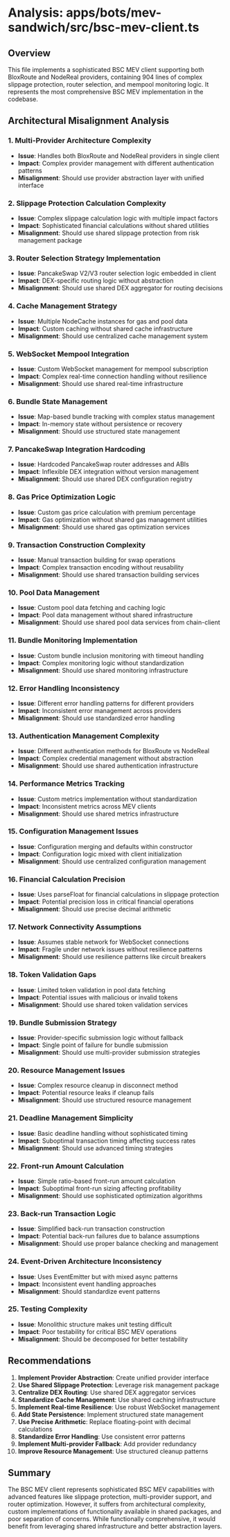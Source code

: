 # Analysis: apps/bots/mev-sandwich/src/bsc-mev-client.ts

## Overview
This file implements a sophisticated BSC MEV client supporting both BloxRoute and NodeReal providers, containing 904 lines of complex slippage protection, router selection, and mempool monitoring logic. It represents the most comprehensive BSC MEV implementation in the codebase.

## Architectural Misalignment Analysis

### 1. **Multi-Provider Architecture Complexity**
- **Issue**: Handles both BloxRoute and NodeReal providers in single client
- **Impact**: Complex provider management with different authentication patterns
- **Misalignment**: Should use provider abstraction layer with unified interface

### 2. **Slippage Protection Calculation Complexity**
- **Issue**: Complex slippage calculation logic with multiple impact factors
- **Impact**: Sophisticated financial calculations without shared utilities
- **Misalignment**: Should use shared slippage protection from risk management package

### 3. **Router Selection Strategy Implementation**
- **Issue**: PancakeSwap V2/V3 router selection logic embedded in client
- **Impact**: DEX-specific routing logic without abstraction
- **Misalignment**: Should use shared DEX aggregator for routing decisions

### 4. **Cache Management Strategy**
- **Issue**: Multiple NodeCache instances for gas and pool data
- **Impact**: Custom caching without shared cache infrastructure
- **Misalignment**: Should use centralized cache management system

### 5. **WebSocket Mempool Integration**
- **Issue**: Custom WebSocket management for mempool subscription
- **Impact**: Complex real-time connection handling without resilience
- **Misalignment**: Should use shared real-time infrastructure

### 6. **Bundle State Management**
- **Issue**: Map-based bundle tracking with complex status management
- **Impact**: In-memory state without persistence or recovery
- **Misalignment**: Should use structured state management

### 7. **PancakeSwap Integration Hardcoding**
- **Issue**: Hardcoded PancakeSwap router addresses and ABIs
- **Impact**: Inflexible DEX integration without version management
- **Misalignment**: Should use shared DEX configuration registry

### 8. **Gas Price Optimization Logic**
- **Issue**: Custom gas price calculation with premium percentage
- **Impact**: Gas optimization without shared gas management utilities
- **Misalignment**: Should use shared gas optimization services

### 9. **Transaction Construction Complexity**
- **Issue**: Manual transaction building for swap operations
- **Impact**: Complex transaction encoding without reusability
- **Misalignment**: Should use shared transaction building services

### 10. **Pool Data Management**
- **Issue**: Custom pool data fetching and caching logic
- **Impact**: Pool data management without shared infrastructure
- **Misalignment**: Should use shared pool data services from chain-client

### 11. **Bundle Monitoring Implementation**
- **Issue**: Custom bundle inclusion monitoring with timeout handling
- **Impact**: Complex monitoring logic without standardization
- **Misalignment**: Should use shared monitoring infrastructure

### 12. **Error Handling Inconsistency**
- **Issue**: Different error handling patterns for different providers
- **Impact**: Inconsistent error management across providers
- **Misalignment**: Should use standardized error handling

### 13. **Authentication Management Complexity**
- **Issue**: Different authentication methods for BloxRoute vs NodeReal
- **Impact**: Complex credential management without abstraction
- **Misalignment**: Should use shared authentication infrastructure

### 14. **Performance Metrics Tracking**
- **Issue**: Custom metrics implementation without standardization
- **Impact**: Inconsistent metrics across MEV clients
- **Misalignment**: Should use shared metrics infrastructure

### 15. **Configuration Management Issues**
- **Issue**: Configuration merging and defaults within constructor
- **Impact**: Configuration logic mixed with client initialization
- **Misalignment**: Should use centralized configuration management

### 16. **Financial Calculation Precision**
- **Issue**: Uses parseFloat for financial calculations in slippage protection
- **Impact**: Potential precision loss in critical financial operations
- **Misalignment**: Should use precise decimal arithmetic

### 17. **Network Connectivity Assumptions**
- **Issue**: Assumes stable network for WebSocket connections
- **Impact**: Fragile under network issues without resilience patterns
- **Misalignment**: Should use resilience patterns like circuit breakers

### 18. **Token Validation Gaps**
- **Issue**: Limited token validation in pool data fetching
- **Impact**: Potential issues with malicious or invalid tokens
- **Misalignment**: Should use shared token validation services

### 19. **Bundle Submission Strategy**
- **Issue**: Provider-specific submission logic without fallback
- **Impact**: Single point of failure for bundle submission
- **Misalignment**: Should use multi-provider submission strategies

### 20. **Resource Management Issues**
- **Issue**: Complex resource cleanup in disconnect method
- **Impact**: Potential resource leaks if cleanup fails
- **Misalignment**: Should use structured resource management

### 21. **Deadline Management Simplicity**
- **Issue**: Basic deadline handling without sophisticated timing
- **Impact**: Suboptimal transaction timing affecting success rates
- **Misalignment**: Should use advanced timing strategies

### 22. **Front-run Amount Calculation**
- **Issue**: Simple ratio-based front-run amount calculation
- **Impact**: Suboptimal front-run sizing affecting profitability
- **Misalignment**: Should use sophisticated optimization algorithms

### 23. **Back-run Transaction Logic**
- **Issue**: Simplified back-run transaction construction
- **Impact**: Potential back-run failures due to balance assumptions
- **Misalignment**: Should use proper balance checking and management

### 24. **Event-Driven Architecture Inconsistency**
- **Issue**: Uses EventEmitter but with mixed async patterns
- **Impact**: Inconsistent event handling approaches
- **Misalignment**: Should standardize event patterns

### 25. **Testing Complexity**
- **Issue**: Monolithic structure makes unit testing difficult
- **Impact**: Poor testability for critical BSC MEV operations
- **Misalignment**: Should be decomposed for better testability

## Recommendations

1. **Implement Provider Abstraction**: Create unified provider interface
2. **Use Shared Slippage Protection**: Leverage risk management package
3. **Centralize DEX Routing**: Use shared DEX aggregator services
4. **Standardize Cache Management**: Use shared caching infrastructure
5. **Implement Real-time Resilience**: Use robust WebSocket management
6. **Add State Persistence**: Implement structured state management
7. **Use Precise Arithmetic**: Replace floating-point with decimal calculations
8. **Standardize Error Handling**: Use consistent error patterns
9. **Implement Multi-provider Fallback**: Add provider redundancy
10. **Improve Resource Management**: Use structured cleanup patterns

## Summary
The BSC MEV client represents sophisticated BSC MEV capabilities with advanced features like slippage protection, multi-provider support, and router optimization. However, it suffers from architectural complexity, custom implementations of functionality available in shared packages, and poor separation of concerns. While functionally comprehensive, it would benefit from leveraging shared infrastructure and better abstraction layers.